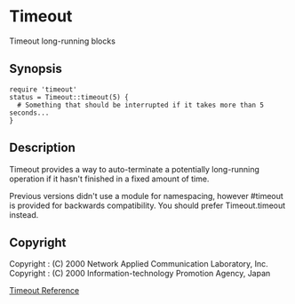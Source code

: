 # Timeout

Timeout long-running blocks

## Synopsis

    require 'timeout'
    status = Timeout::timeout(5) {
      # Something that should be interrupted if it takes more than 5 seconds...
    }

## Description

Timeout provides a way to auto-terminate a potentially long-running operation
if it hasn't finished in a fixed amount of time.

Previous versions didn't use a module for namespacing, however #timeout is
provided for backwards compatibility.  You should prefer Timeout.timeout
instead.

## Copyright

Copyright
:   (C) 2000  Network Applied Communication Laboratory, Inc.
Copyright
:   (C) 2000  Information-technology Promotion Agency, Japan


[Timeout Reference](https://ruby-doc.org/stdlib-2.5.0/libdoc/timeout/rdoc/Timeout.html)
